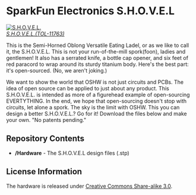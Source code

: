 SparkFun Electronics S.H.O.V.E.L
================================

[![S.H.O.V.E.L.](https://dlnmh9ip6v2uc.cloudfront.net/images/products/1/1/7/6/3/11763-01_medium.jpg)  
*S.H.O.V.E.L.(TOL-11763)*](https://www.sparkfun.com/products/11763)

This is the Semi-Horned Oblong Versatile Eating Ladel, or as we like to call it, the S.H.O.V.E.L. This is not your run-of-the-mill
spork(foon), ladies and gentlemen! It also has a serrated knife, a bottle cap opener, and six feet of red paracord to wrap around its 
sturdy titanium body. Here's the best part: it's open-sourced. (No, we aren't joking.)

We want to show the world that OSHW is not just circuits and PCBs. The idea of open source can be applied to just about any product.
This S.H.O.V.E.L. is intended as more of a figurehead example of open-sourcing EVERTYTHING. In the end, we hope that open-sourcing doesn't
stop with circuits, let alone a spork. The sky is the limit with OSHW. This you can design a better S.H.O.V.E.L.? Go for it! Download the files below and make
your own. "No patents pending."


Repository Contents
-------------------
* **/Hardware** - The S.H.O.V.E.L design files (.stp)

License Information
-------------------
The hardware is released under [Creative Commons Share-alike 3.0](http://creativecommons.org/licenses/by-sa/3.0/).  

